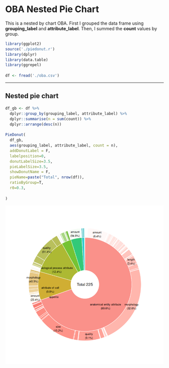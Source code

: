 OBA Nested Pie Chart
================

This is a nested by chart OBA. First I grouped the data frame using
**grouping_label** and **attribute_label**. Then, I summed the **count**
values by group.

``` r
library(ggplot2)
source('./piedonut.r')
library(dplyr)
library(data.table)
library(ggrepel)

df <- fread('./oba.csv')
```

------------------------------------------------------------------------

## Nested pie chart

``` r
df_gb <- df %>%
  dplyr::group_by(grouping_label, attribute_label) %>%
  dplyr::summarise(n = sum(count)) %>%
  dplyr::arrange(desc(n))

PieDonut(
  df_gb,
  aes(grouping_label, attribute_label, count = n),
  addDonutLabel = F,
  labelposition=0,
  donutLabelSize=3.5,
  pieLabelSize=3.5,
  showDonutName = F,
  pieName=paste("Total", nrow(df)),
  ratioByGroup=T,
  r0=0.3,
  
)
```

![](README_files/figure-gfm/unnamed-chunk-2-1.png)<!-- -->
